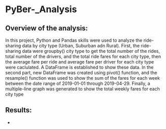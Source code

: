 # PyBer-_Analysis
## Overview of the analysis:
  In this project, Python and Pandas skills were used to analyze the ride-sharing data by city type (Urban, Suburban adn Rural). First, the ride-sharing data were groupby() city type to get the total number of the rides, total number of the drivers, and the total ride fares for each city type, then the average fare per ride and average fare per driver for each city type were caclulated. A DataFrame is established to show these data. In the second part, new DataFrame was created using pivot() function, and the resample() function was used to show the sum of the fares for each week between the date range of 2019-01-01 through 2019-04-29. Finally, a multiple-line graph was generated to show the total weekly fares for each city type 

## Results:
  - 
